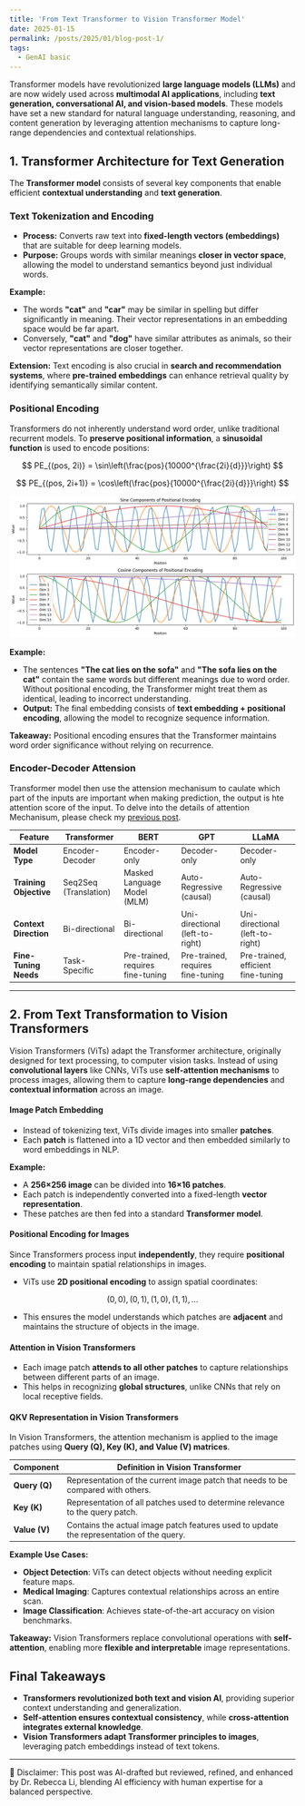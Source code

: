 ```yaml
---
title: 'From Text Transformer to Vision Transformer Model'
date: 2025-01-15
permalink: /posts/2025/01/blog-post-1/
tags:
  - GenAI basic
---
```


Transformer models have revolutionized **large language models (LLMs)** and are now widely used across **multimodal AI applications**, including **text generation, conversational AI, and vision-based models**. These models have set a new standard for natural language understanding, reasoning, and content generation by leveraging attention mechanisms to capture long-range dependencies and contextual relationships.

## 1. Transformer Architecture for Text Generation 
The **Transformer model** consists of several key components that enable efficient **contextual understanding** and **text generation**.  

### Text Tokenization and Encoding
- **Process:** Converts raw text into **fixed-length vectors (embeddings)** that are suitable for deep learning models.
- **Purpose:** Groups words with similar meanings **closer in vector space**, allowing the model to understand semantics beyond just individual words.

**Example:**
- The words **"cat"** and **"car"** may be similar in spelling but differ significantly in meaning. Their vector representations in an embedding space would be far apart.
- Conversely, **"cat"** and **"dog"** have similar attributes as animals, so their vector representations are closer together.

**Extension:** Text encoding is also crucial in **search and recommendation systems**, where **pre-trained embeddings** can enhance retrieval quality by identifying semantically similar content.


### Positional Encoding
Transformers do not inherently understand word order, unlike traditional recurrent models. To **preserve positional information**, a **sinusoidal function** is used to encode positions:

$$
PE_{(pos, 2i)} = \sin\left(\frac{pos}{10000^{\frac{2i}{d}}}\right)
$$

$$
PE_{(pos, 2i+1)} = \cos\left(\frac{pos}{10000^{\frac{2i}{d}}}\right)
$$

<p align="center"><img src="/figures/posts/pe.png"  width="550" class="inline"/></p>

**Example:**
- The sentences **"The cat lies on the sofa"** and **"The sofa lies on the cat"** contain the same words but different meanings due to word order. Without positional encoding, the Transformer might treat them as identical, leading to incorrect understanding.
- **Output:** The final embedding consists of **text embedding + positional encoding**, allowing the model to recognize sequence information.

**Takeaway:** Positional encoding ensures that the Transformer maintains word order significance without relying on recurrence.

### Encoder-Decoder Attension 
Transformer model then use the attension mechanisum to caulate which part of the inputs are important when making prediction, the output is hte attention score of the input. To delve into the details of attention Mechanisum, please check my [previous post](https://xiaoyang-rebecca.github.io/posts/2024/12/blog-post-1/).


| Feature | Transformer | BERT | GPT | LLaMA |
|---------|------------|------|-----|-------|
| **Model Type** | Encoder-Decoder | Encoder-only | Decoder-only | Decoder-only |
| **Training Objective** | Seq2Seq (Translation) | Masked Language Model (MLM) | Auto-Regressive (causal) | Auto-Regressive (causal) |
| **Context Direction** | Bi-directional | Bi-directional | Uni-directional (left-to-right) | Uni-directional (left-to-right) |
| **Fine-Tuning Needs** | Task-Specific | Pre-trained, requires fine-tuning | Pre-trained, requires fine-tuning | Pre-trained, efficient fine-tuning |

---
## 2. From Text Transformation to Vision Transformers

Vision Transformers (ViTs) adapt the Transformer architecture, originally designed for text processing, to computer vision tasks. Instead of using **convolutional layers** like CNNs, ViTs use **self-attention mechanisms** to process images, allowing them to capture **long-range dependencies** and **contextual information** across an image.

#### **Image Patch Embedding**
- Instead of tokenizing text, ViTs divide images into smaller **patches**.
- Each **patch** is flattened into a 1D vector and then embedded similarly to word embeddings in NLP.

**Example:**
- A **256×256 image** can be divided into **16×16 patches**.
- Each patch is independently converted into a fixed-length **vector representation**.
- These patches are then fed into a standard **Transformer model**.

#### **Positional Encoding for Images**
Since Transformers process input **independently**, they require **positional encoding** to maintain spatial relationships in images.

- ViTs use **2D positional encoding** to assign spatial coordinates:

$$
(0,0), (0,1), (1,0), (1,1), ...
$$

- This ensures the model understands which patches are **adjacent** and maintains the structure of objects in the image.

#### **Attention in Vision Transformers**
- Each image patch **attends to all other patches** to capture relationships between different parts of an image.
- This helps in recognizing **global structures**, unlike CNNs that rely on local receptive fields.

#### **QKV Representation in Vision Transformers**

In Vision Transformers, the attention mechanism is applied to the image patches using **Query (Q), Key (K), and Value (V) matrices**.

| **Component** | **Definition in Vision Transformer** |
|--------------|---------------------------------|
| **Query (Q)** | Representation of the current image patch that needs to be compared with others. |
| **Key (K)** | Representation of all patches used to determine relevance to the query patch. |
| **Value (V)** | Contains the actual image patch features used to update the representation of the query. |

**Example Use Cases:**
- **Object Detection**: ViTs can detect objects without needing explicit feature maps.
- **Medical Imaging**: Captures contextual relationships across an entire scan.
- **Image Classification**: Achieves state-of-the-art accuracy on vision benchmarks.

**Takeaway:** Vision Transformers replace convolutional operations with **self-attention**, enabling more **flexible and interpretable** image representations.



## **Final Takeaways**
- **Transformers revolutionized both text and vision AI**, providing superior context understanding and generalization.
- **Self-attention ensures contextual consistency**, while **cross-attention integrates external knowledge**.
- **Vision Transformers adapt Transformer principles to images**, leveraging patch embeddings instead of text tokens.


---
🤖 Disclaimer: This post was AI-drafted but reviewed, refined, and enhanced by Dr. Rebecca Li, blending AI efficiency with human expertise for a balanced perspective.